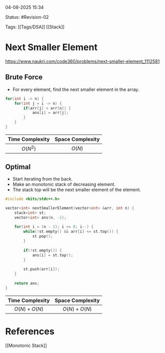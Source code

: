 04-08-2025  15:34

Status: #Revision-02  

Tags: [[Tags/DSA]] [[Stack]]

# Next Smaller Element

https://www.naukri.com/code360/problems/next-smaller-element_1112581

## Brute Force

- For every element, find the next smaller element in the array.

```cpp
for(int i -> n) {
	for(int j = i -> n) {
		if(arr[j] < arr[n]) {
			ans[i] = arr[j];
		}
	}
}
```

| **Time Complexity** | **Space Complexity** |
| :-----------------: | :------------------: |
|      $O(N^2)$       |        $O(N)$        |


## Optimal

- Start iterating from the back.
- Make an monotonic stack of decreasing element.
- The stack top will be the next smaller element of the element.

```cpp
#include <bits/stdc++.h>

vector<int> nextSmallerElement(vector<int> &arr, int n) {
    stack<int> st;
    vector<int> ans(n, -1);
	
    for(int i = (n - 1); i >= 0; i--) {
        while(!st.empty() && arr[i] <= st.top()) {
            st.pop();
        }
		
        if(!st.empty()) {
            ans[i] = st.top();
        }
		
        st.push(arr[i]);
    }
	
    return ans;
}
```

| **Time Complexity** | **Space Complexity** |
| :-----------------: | :------------------: |
|    $O(N) + O(N)$    |    $O(N) + O(N)$     |





# References

[[Monotonic Stack]]
